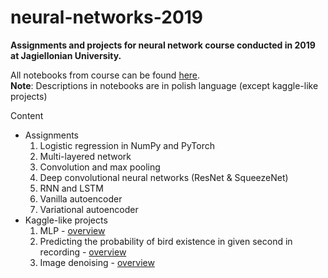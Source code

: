 # neural-networks-2019
**Assignments and projects for neural network course conducted in 2019 at Jagiellonian University.**

All notebooks from course can be found [here](https://github.com/gmum/nn2019). \
**Note**: Descriptions in notebooks are in polish language (except kaggle-like projects)

Content
- Assignments
  1. Logistic regression in NumPy and PyTorch
  2. Multi-layered network
  3. Convolution and max pooling
  4. Deep convolutional neural networks (ResNet & SqueezeNet)
  5. RNN and LSTM
  6. Vanilla autoencoder
  7. Variational autoencoder
- Kaggle-like projects
  1. MLP - [overview](https://www.kaggle.com/c/ujnn2019-1/overview)
  2. Predicting the probability of bird existence in given second in recording - [overview](https://www.kaggle.com/c/ujnn2019-2/overview)
  3. Image denoising - [overview](https://www.kaggle.com/c/ujnn2019-3/overview)
